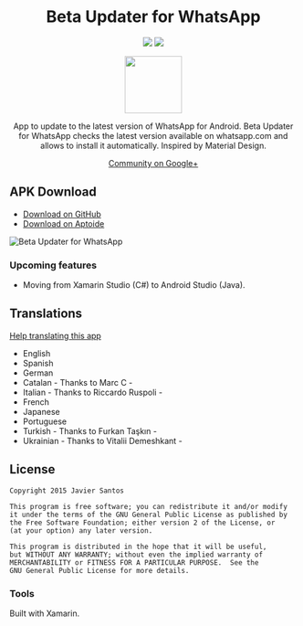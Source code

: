 <h1 align="center">Beta Updater for WhatsApp</h1>

<p align="center">
  <span class="badge-paypal"><a href="https://www.paypal.me/javiersantos" title="Donate using PayPal"><img src="https://img.shields.io/badge/paypal-donate-yellow.svg" /></a></span>
  <span class="badge-patreon"><a href="http://patreon.com/javiersantos" title="Donate using Patreon"><img src="https://img.shields.io/badge/patreon-donate-yellow.svg" /></a></span>
</p>

<p align="center"><img src="https://github.com/javiersantos/WhatsAppBetaUpdater.Android/blob/master/WhatsAppBetaUpdater/Resources/drawable-xxhdpi/ic_launcher.png" width="100" height="100"></p>
<p align="center">App to update to the latest version of WhatsApp for Android. Beta Updater for WhatsApp checks the latest version available on whatsapp.com and allows to install it automatically. Inspired by Material Design.</p>
<p align="center"><a href="https://plus.google.com/communities/102574612559329723462">Community on Google+</a></p>

## APK Download
* [Download on GitHub](https://github.com/javiersantos/WhatsAppBetaUpdater.Android/releases)
* [Download on Aptoide](http://fjaviersantos.store.aptoide.com/app/market/com.javiersantos.whatsappbetaupdater/12/9176879/Beta+Updater+for+WhatsApp)

![Beta Updater for WhatsApp](http://i.imgur.com/bz5n9iZ.png)

### Upcoming features
* Moving from Xamarin Studio (C#) to Android Studio (Java).

## Translations
[Help translating this app](https://crowdin.com/project/beta-updater-whatsapp)
* English
* Spanish
* German
* Catalan - Thanks to Marc C -
* Italian - Thanks to Riccardo Ruspoli -
* French
* Japanese
* Portuguese
* Turkish - Thanks to Furkan Taşkın -
* Ukrainian - Thanks to Vitalii Demeshkant -

## License
    Copyright 2015 Javier Santos

    This program is free software; you can redistribute it and/or modify
    it under the terms of the GNU General Public License as published by
    the Free Software Foundation; either version 2 of the License, or
    (at your option) any later version.

    This program is distributed in the hope that it will be useful,
    but WITHOUT ANY WARRANTY; without even the implied warranty of
    MERCHANTABILITY or FITNESS FOR A PARTICULAR PURPOSE.  See the
    GNU General Public License for more details.

### Tools
Built with Xamarin.
